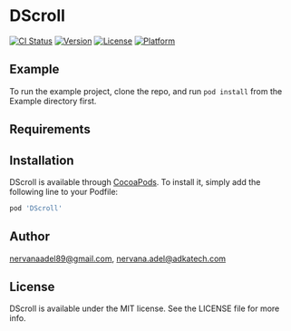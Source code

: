 # DScroll

[![CI Status](https://img.shields.io/travis/nervanaadel89@gmail.com/DScroll.svg?style=flat)](https://travis-ci.org/nervanaadel89@gmail.com/DScroll)
[![Version](https://img.shields.io/cocoapods/v/DScroll.svg?style=flat)](https://cocoapods.org/pods/DScroll)
[![License](https://img.shields.io/cocoapods/l/DScroll.svg?style=flat)](https://cocoapods.org/pods/DScroll)
[![Platform](https://img.shields.io/cocoapods/p/DScroll.svg?style=flat)](https://cocoapods.org/pods/DScroll)

## Example

To run the example project, clone the repo, and run `pod install` from the Example directory first.

## Requirements

## Installation

DScroll is available through [CocoaPods](https://cocoapods.org). To install
it, simply add the following line to your Podfile:

```ruby
pod 'DScroll'
```

## Author

nervanaadel89@gmail.com, nervana.adel@adkatech.com

## License

DScroll is available under the MIT license. See the LICENSE file for more info.

